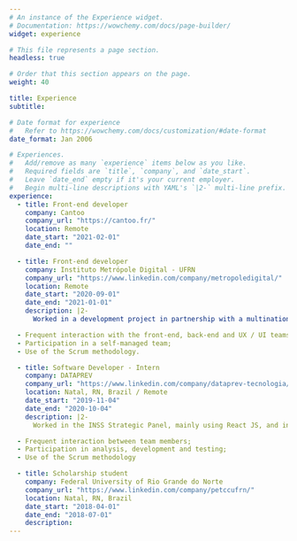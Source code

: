 ```yaml
---
# An instance of the Experience widget.
# Documentation: https://wowchemy.com/docs/page-builder/
widget: experience

# This file represents a page section.
headless: true

# Order that this section appears on the page.
weight: 40

title: Experience
subtitle:

# Date format for experience
#   Refer to https://wowchemy.com/docs/customization/#date-format
date_format: Jan 2006

# Experiences.
#   Add/remove as many `experience` items below as you like.
#   Required fields are `title`, `company`, and `date_start`.
#   Leave `date_end` empty if it's your current employer.
#   Begin multi-line descriptions with YAML's `|2-` multi-line prefix.
experience:
  - title: Front-end developer
    company: Cantoo
    company_url: "https://cantoo.fr/"
    location: Remote
    date_start: "2021-02-01"
    date_end: ""

  - title: Front-end developer
    company: Instituto Metrópole Digital - UFRN
    company_url: "https://www.linkedin.com/company/metropoledigital/"
    location: Remote
    date_start: "2020-09-01"
    date_end: "2021-01-01"
    description: |2-
      Worked in a development project in partnership with a multinational company in the hardware and electronics industry, developing a web application focused on the analysis and visualization of wholesale and retail data. Some technologies and libraries used: React JS, TypeScript, Material-UI, Styled Components, etc.

  - Frequent interaction with the front-end, back-end and UX / UI teams; - Participation in planning, analysis, development and testing;
  - Participation in a self-managed team;
  - Use of the Scrum methodology.

  - title: Software Developer - Intern
    company: DATAPREV
    company_url: "https://www.linkedin.com/company/dataprev-tecnologia/"
    location: Natal, RN, Brazil / Remote
    date_start: "2019-11-04"
    date_end: "2020-10-04"
    description: |2-
      Worked in the INSS Strategic Panel, mainly using React JS, and in the migration of a desktop application to a web application using Java, Spring Boot, JPA, Hibernate, React JS, etc.

  - Frequent interaction between team members;
  - Participation in analysis, development and testing;
  - Use of the Scrum methodology

  - title: Scholarship student
    company: Federal University of Rio Grande do Norte
    company_url: "https://www.linkedin.com/company/petccufrn/"
    location: Natal, RN, Brazil
    date_start: "2018-04-01"
    date_end: "2018-07-01"
    description:
---
```

